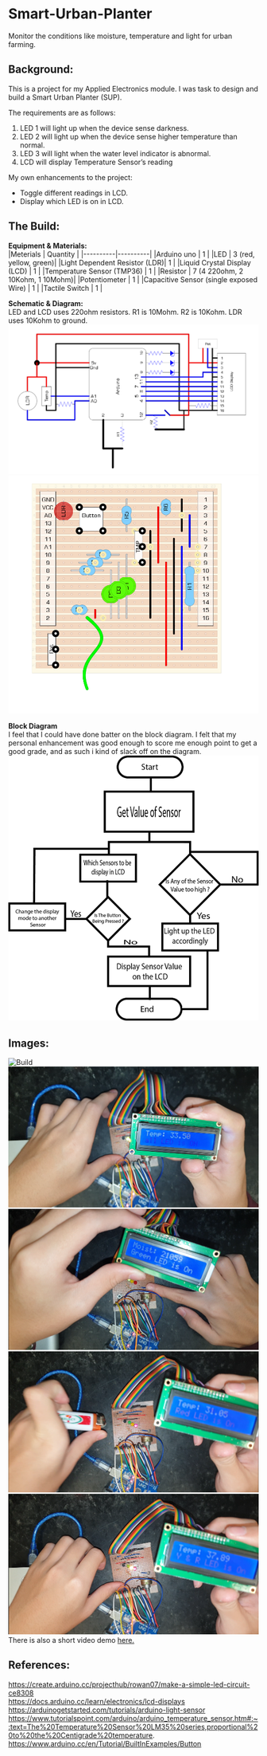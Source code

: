 # Smart-Urban-Planter
Monitor the conditions like moisture, temperature and light for urban farming.

## Background:  
This is a project for my Applied Electronics module. I was task to design and build a Smart Urban Planter (SUP).  

The requirements are as follows:
1. LED 1 will light up when the device sense darkness.
2. LED 2 will light up when the device sense higher temperature than normal.
3. LED 3 will light when the water level indicator is abnormal.
4. LCD will display Temperature Sensor’s reading

My own enhancements to the project:
* Toggle different readings in LCD.
* Display which LED is on in LCD.

## The Build:
**Equipment & Materials:**  
|Meterials | Quantity |
|----------|----------|
|Arduino uno | 1 |
|LED       | 3 (red, yellow, green)|
|Light Dependent Resistor (LDR)| 1 |
|Liquid Crystal Display (LCD) | 1 |
|Temperature Sensor (TMP36) | 1 |
|Resistor | 7 (4 220ohm, 2 10Kohm, 1 10Mohm)|
|Potentiometer | 1 |
|Capacitive Sensor (single exposed Wire) | 1 |
|Tactile Switch | 1 |

**Schematic & Diagram:**  
LED and LCD uses 220ohm resistors. R1 is 10Mohm. R2 is 10Kohm. LDR uses 10Kohm to ground.
![Schematic Diagram](/Images%20and%20Diagrams/Schematic%20diagram.png)  
![Components Diagram](/Images%20and%20Diagrams/Components%20Layout.png)  

**Block Diagram**  
I feel that I could have done batter on the block diagram. I felt that my personal enhancement was good enough to score me enough point to get a good grade, and as such i kind of slack off on the diagram.   
![Block Diagram](/Images%20and%20Diagrams/Block%20daigram%20of%20Program.png)

## Images:
![Build](/Images%20and%20Diagrams/SUP%20PNG.png)
![All LED On](/Images%20and%20Diagrams/all%20led.png)
![Green LED](/Images%20and%20Diagrams/g%20led.png)
![Red LED](/Images%20and%20Diagrams/r%20led.png)
![Yellow and Red LED](/Images%20and%20Diagrams/y%20r%20led.png)
There is also a short video demo [here.](/Images%20and%20Diagrams/Heat_1.mp4)

## References:
https://create.arduino.cc/projecthub/rowan07/make-a-simple-led-circuit-ce8308  
https://docs.arduino.cc/learn/electronics/lcd-displays  
https://arduinogetstarted.com/tutorials/arduino-light-sensor  
https://www.tutorialspoint.com/arduino/arduino_temperature_sensor.htm#:~:text=The%20Temperature%20Sensor%20LM35%20series,proportional%20to%20the%20Centigrade%20temperature.  
https://www.arduino.cc/en/Tutorial/BuiltInExamples/Button  

